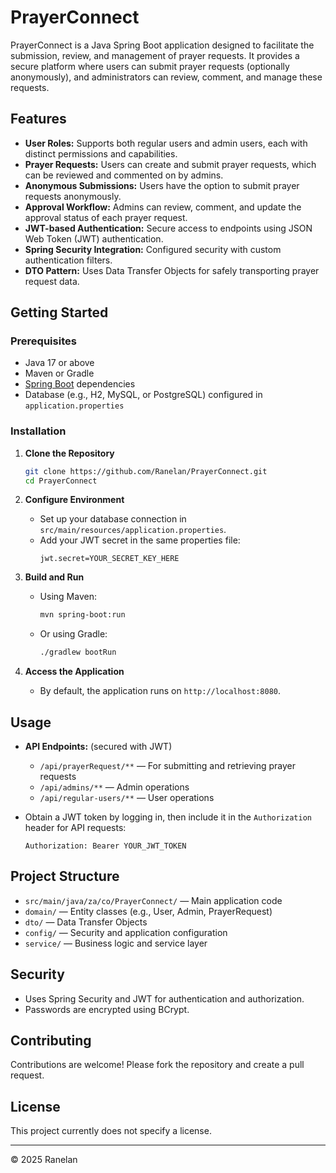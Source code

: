 # PrayerConnect

PrayerConnect is a Java Spring Boot application designed to facilitate the submission, review, and management of prayer requests. It provides a secure platform where users can submit prayer requests (optionally anonymously), and administrators can review, comment, and manage these requests.

## Features

- **User Roles:** Supports both regular users and admin users, each with distinct permissions and capabilities.
- **Prayer Requests:** Users can create and submit prayer requests, which can be reviewed and commented on by admins.
- **Anonymous Submissions:** Users have the option to submit prayer requests anonymously.
- **Approval Workflow:** Admins can review, comment, and update the approval status of each prayer request.
- **JWT-based Authentication:** Secure access to endpoints using JSON Web Token (JWT) authentication.
- **Spring Security Integration:** Configured security with custom authentication filters.
- **DTO Pattern:** Uses Data Transfer Objects for safely transporting prayer request data.

## Getting Started

### Prerequisites

- Java 17 or above
- Maven or Gradle
- [Spring Boot](https://spring.io/projects/spring-boot) dependencies
- Database (e.g., H2, MySQL, or PostgreSQL) configured in `application.properties`

### Installation

1. **Clone the Repository**
   ```bash
   git clone https://github.com/Ranelan/PrayerConnect.git
   cd PrayerConnect
   ```

2. **Configure Environment**
   - Set up your database connection in `src/main/resources/application.properties`.
   - Add your JWT secret in the same properties file:
     ```
     jwt.secret=YOUR_SECRET_KEY_HERE
     ```

3. **Build and Run**
   - Using Maven:
     ```bash
     mvn spring-boot:run
     ```
   - Or using Gradle:
     ```bash
     ./gradlew bootRun
     ```

4. **Access the Application**
   - By default, the application runs on `http://localhost:8080`.

## Usage

- **API Endpoints:** (secured with JWT)
  - `/api/prayerRequest/**` — For submitting and retrieving prayer requests
  - `/api/admins/**` — Admin operations
  - `/api/regular-users/**` — User operations

- Obtain a JWT token by logging in, then include it in the `Authorization` header for API requests:
  ```
  Authorization: Bearer YOUR_JWT_TOKEN
  ```

## Project Structure

- `src/main/java/za/co/PrayerConnect/` — Main application code
- `domain/` — Entity classes (e.g., User, Admin, PrayerRequest)
- `dto/` — Data Transfer Objects
- `config/` — Security and application configuration
- `service/` — Business logic and service layer

## Security

- Uses Spring Security and JWT for authentication and authorization.
- Passwords are encrypted using BCrypt.

## Contributing

Contributions are welcome! Please fork the repository and create a pull request.

## License

This project currently does not specify a license.

---

© 2025 Ranelan
